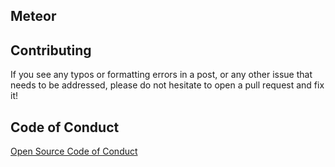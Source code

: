 ## Meteor

## Contributing

If you see any typos or formatting errors in a post, or any other issue that needs to be addressed, please do not hesitate to open a pull request and fix it!

## Code of Conduct

[Open Source Code of Conduct](/code-of-conduct.md)
